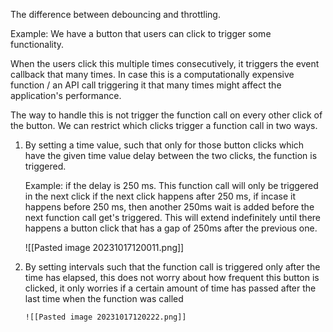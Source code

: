 The difference between debouncing and throttling. 

Example: We have a button that users can click to trigger some functionality. 

When the users click this multiple times consecutively, it triggers the event callback that many times. In case this is a computationally expensive function / an API call triggering it that many times might affect the application's performance. 

The way to handle this is not trigger the function call on every other click of the button. We can restrict which clicks trigger a function call in two ways. 

1. By setting a time value, such that only for those button clicks which have the given time value delay between the two clicks, the function is triggered. 
   
   Example: if the delay is 250 ms. This function call will only be triggered in the next click if the next click happens after 250 ms, if incase it happens before 250 ms, then another 250ms wait is added before the next function call get's triggered. This will extend indefinitely until there happens a button click that has a gap of 250ms after the previous one. 

	![[Pasted image 20231017120011.png]]

2. By setting intervals such that the function call is triggered only after the time has elapsed, this does not worry about how frequent this button is clicked, it only worries if a certain amount of time has passed after the last time when the function was called
   
	   ![[Pasted image 20231017120222.png]]
